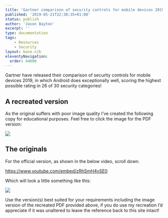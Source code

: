 ```yaml
---
title: 'Gartner comparison of security controls for mobile devices 2019'
published: '2019-05-21T22:38:35+01:00'
status: publish
author: 'Jason Bayton'
excerpt: ''
type: documentation
tags: 
    - Resources
    - Security
layout: base.njk
eleventyNavigation:
  order: 44000
---
```

Gartner have released their comparison of security controls for mobile devices 2019, in which Android does exceptionally well, scoring the highest possible rating in 26 of 30 security categories!

## A recreated version

As the original suffers with poor image quality I’ve created the following copy for educational purposes. Feel free to click the image for the PDF version:

[![](https://cdn.bayton.org/uploads/2019/05/Gartner-Comparison-of-Security-Controls-2019-copy-1.jpg)](https://cdn.bayton.org/download/doc/ae-general/Gartner_Comparison_of_Security_Controls_2019.pdf)

## The originals

For the official version, as shown in the below video, scroll down.

https://www.youtube.com/embed/zRhSmH4vSE0

Which will look a little something like this:

![](https://cdn.bayton.org/uploads/2019/05/0.png)

Use the version(s) best suited for your requirements including the image version of the recreated PDF provided above, if you do use my recreation I’d appreciate if it was unaltered to leave the reference back to this site intact!